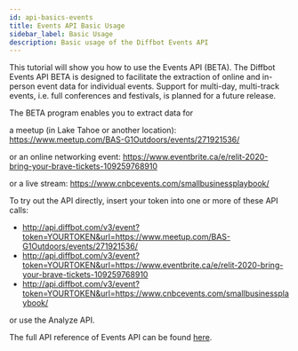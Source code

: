 ```yaml
---
id: api-basics-events
title: Events API Basic Usage
sidebar_label: Basic Usage
description: Basic usage of the Diffbot Events API
---
```


This tutorial will show you how to use the Events API (BETA). The Diffbot Events API BETA is designed to facilitate the extraction of online and in-person event data for individual events. Support for multi-day, multi-track events, i.e. full conferences and festivals, is planned for a future release.

The BETA program enables you to extract data for 

a meetup (in Lake Tahoe or another location): 
https://www.meetup.com/BAS-G1Outdoors/events/271921536/

or an online networking event: 
https://www.eventbrite.ca/e/relit-2020-bring-your-brave-tickets-109259768910

or a live stream: 
https://www.cnbcevents.com/smallbusinessplaybook/

To try out the API directly, insert your token into one or more of these API calls:
- http://api.diffbot.com/v3/event?token=YOURTOKEN&url=https://www.meetup.com/BAS-G1Outdoors/events/271921536/
- http://api.diffbot.com/v3/event?token=YOURTOKEN&url=https://www.eventbrite.ca/e/relit-2020-bring-your-brave-tickets-109259768910
- http://api.diffbot.com/v3/event?token=YOURTOKEN&url=https://www.cnbcevents.com/smallbusinessplaybook/

or use the Analyze API.

The full API reference of Events API can be found [here](api-events).


